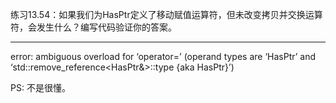 练习13.54：如果我们为HasPtr定义了移动赋值运算符，但未改变拷贝并交换运算符，会发生什么？编写代码验证你的答案。

---

error: ambiguous overload for ‘operator=’ (operand types are ‘HasPtr’ and ‘std::remove_reference<HasPtr&>::type {aka HasPtr}’)

PS: 不是很懂。
